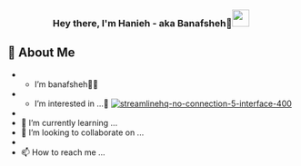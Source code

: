 
<h3 align="center">Hey there, I'm Hanieh - aka Banafsheh🦖<img src="https://media.giphy.com/media/hvRJCLFzcasrR4ia7z/giphy.gif" width="30"> </h3>

## 📖 About Me

- * I’m banafsheh🌻🦖
- * I’m interested in ...👀   <a href="#">![streamlinehq-no-connection-5-interface-400](https://user-images.githubusercontent.com/105555666/195209989-b42b71d9-a766-479c-a83e-7b8e7e121304.PNG) </a>
- 
- 🌱 I’m currently learning ...
- 💞️ I’m looking to collaborate on ...
- 
- 📫 How to reach me ...



<!---
banfshesadeghi/banfshesadeghi is a ✨ special ✨ repository because its `README.md` (this file) appears on your GitHub profile.
You can click the Preview link to take a look at your changes.
--->
